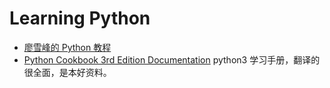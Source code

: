 # Learning Python
- [廖雪峰的 Python 教程](http://www.liaoxuefeng.com/wiki/0014316089557264a6b348958f449949df42a6d3a2e542c000)
- [Python Cookbook 3rd Edition Documentation](http://python3-cookbook.readthedocs.org/zh_CN/latest/index.html) python3 学习手册，翻译的很全面，是本好资料。
